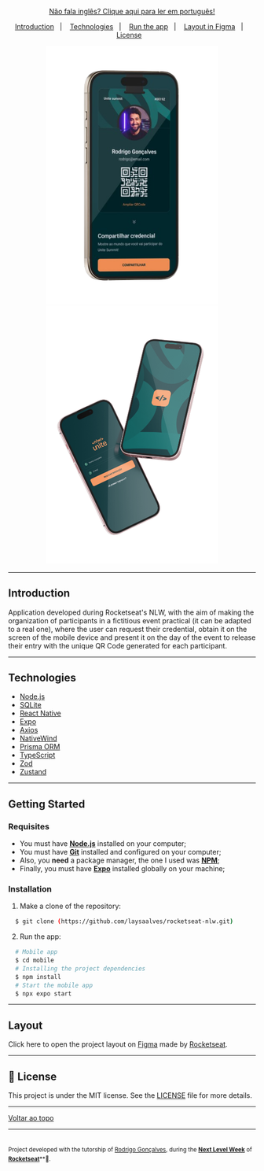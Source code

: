 <p align="center">
<a href="https://github.com/laysaalves/rocketseat-nlw/blob/main/README-PTBR.md">Não fala inglês? Clique aqui para ler em português!</a>
</p>

<p align="center">
  <a href="#introduction">Introduction</a>&nbsp;&nbsp;&nbsp;|&nbsp;&nbsp;&nbsp;
  <a href="#technologies">Technologies</a>&nbsp;&nbsp;&nbsp;|&nbsp;&nbsp;&nbsp;
  <a href="#getting-started">Run the app</a>&nbsp;&nbsp;&nbsp;|&nbsp;&nbsp;&nbsp;
  <a href="#layout">Layout in Figma</a>&nbsp;&nbsp;&nbsp;|&nbsp;&nbsp;&nbsp;
  <a href="#license">License</a>&nbsp;&nbsp;&nbsp;
</p>

<p align="center">
  <img alt="mockup do projeto" width="350px" src="./.github/mockup.png" />
  <img alt="mockup do projeto" width="350px" src="./.github/mockup2.png" />
<p>

---
## Introduction

Application developed during Rocketseat's NLW, with the aim of making the organization of participants in a fictitious event practical (it can be adapted to a real one), where the user can request their credential, obtain it on the screen of the mobile device and present it on the day of the event to release their entry with the unique QR Code generated for each participant.

---
## Technologies

-  [Node.js](https://nodejs.org/en/docs/)
-  [SQLite](https://www.sqlite.org/docs.html/)
-  [React Native](http://facebook.github.io/react-native/)
-  [Expo](https://expo.io/)
-  [Axios](https://github.com/axios/axios)
-  [NativeWind](https://www.nativewind.dev/)
-  [Prisma ORM](https://www.prisma.io/)
-  [TypeScript](https://www.typescriptlang.org/)
-  [Zod](https://zod.dev/)
-  [Zustand](https://zustand-demo.pmnd.rs/)

---
## Getting Started

### Requisites

  - You must have **[Node.js](https://nodejs.org/en/)** installed on your computer;
  - You must have **[Git](https://git-scm.com/)** installed and configured on your computer;
  - Also, you **need** a package manager, the one I used was **[NPM](https://www.npmjs.com/)**;
  - Finally, you must have **[Expo](https://expo.io/)** installed globally on your machine;

### Installation

1. Make a clone of the repository:

```bash
  $ git clone (https://github.com/laysaalves/rocketseat-nlw.git)
```

2. Run the app:

```bash
  # Mobile app
  $ cd mobile
  # Installing the project dependencies
  $ npm install
  # Start the mobile app
  $ npx expo start
```

---
## Layout

Click here to open the project layout on [Figma](https://www.figma.com/community/file/1356738933008624188/unite-summit) made by [Rocketseat](https://github.com/rocketseat-education).

---
## 📃 License

This project is under the MIT license. See the [LICENSE](LICENSE.md) file for more details.

---
[Voltar ao topo](#introduction)<br>

---
<sup><br/>Project developed with the tutorship of [Rodrigo Gonçalves](https://github.com/orodrigogo), during the [**Next Level Week**](https://rocketseat.com.br/) of [**Rocketseat**](https://www.linkedin.com/school/rocketseat/about/)**💜.</sup>
